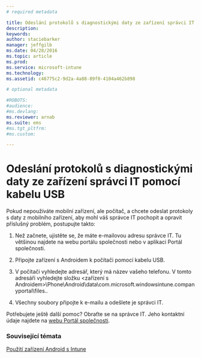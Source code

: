 ```yaml
---
# required metadata

title: Odeslání protokolů s diagnostickými daty ze zařízení správci IT pomocí kabelu USB | Microsoft Intune
description:
keywords:
author: staciebarker
manager: jeffgilb
ms.date: 04/28/2016
ms.topic: article
ms.prod:
ms.service: microsoft-intune
ms.technology:
ms.assetid: c46775c2-9d2a-4a88-89f0-4104a462b898

# optional metadata

#ROBOTS:
#audience:
#ms.devlang:
ms.reviewer: arnab
ms.suite: ems
#ms.tgt_pltfrm:
#ms.custom:

---
```



# Odeslání protokolů s diagnostickými daty ze zařízení správci IT pomocí kabelu USB

Pokud nepoužíváte mobilní zařízení, ale počítač, a chcete odeslat protokoly s daty z mobilního zařízení, aby mohl váš správce IT pochopit a opravit příslušný problém, postupujte takto:

1.  Než začnete, ujistěte se, že máte e-mailovou adresu správce IT. Tu většinou najdete na webu portálu společnosti nebo v aplikaci Portál společnosti.

2.  Připojte zařízení s Androidem k počítači pomocí kabelu USB.

3.  V počítači vyhledejte adresář, který má název vašeho telefonu. V tomto adresáři vyhledejte složku &lt;zařízení s Androidem&gt;\Phone\Android\data\com.microsoft.windowsintune.companyportal\files\.\.

4.  Všechny soubory připojte k e-mailu a odešlete je správci IT.

Potřebujete ještě další pomoc? Obraťte se na správce IT. Jeho kontaktní údaje najdete na [webu Portál společnosti](http://portal.manage.microsoft.com).

### Související témata
[Použití zařízení Android s Intune](using-your-android-device-with-intune.md)

<!--HONumber=Jun16_HO2-->


